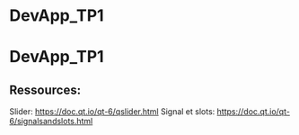 # DevApp_TP1
# DevApp_TP1
## Ressources:
Slider: https://doc.qt.io/qt-6/qslider.html
Signal et slots: https://doc.qt.io/qt-6/signalsandslots.html
